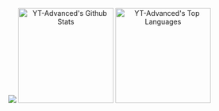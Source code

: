 <p align="center">
<a href="https://github.com/YT-Advanced">
    <img src="https://readme-typing-svg.demolab.com/?lines=My%20name%20is%20Ho%C3%A0ng%20Gia%20B%E1%BA%A3o;%20I%20am%20just%20a%20secondary%20student&font=Fira%20Code&center=true&width=440&height=45&color=f75c7e&vCenter=true&pause=0&size=22" /></a>
  <a href="https://github.com/YT-Advanced"><img alt="YT-Advanced's Github Stats" src="https://denvercoder1-github-readme-stats.vercel.app/api/?username=YT-Advanced&show_icons=true&include_all_commits=true&count_private=true&theme=material-palenight&hide_border=true&bg_color=1F222E&title_color=F85D7F&icon_color=F8D866" height="192px"/></a>
  <a href="https://github.com/YT-Advanced"><img alt="YT-Advanced's Top Languages" src="https://denvercoder1-github-readme-stats.vercel.app/api/top-langs/?username=YT-Advanced&langs_count=8&layout=compact&theme=material-palenight&hide_border=true&bg_color=1F222E&title_color=F85D7F&icon_color=F8D866" height="192px"/></a>
</p>
